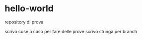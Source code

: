 # hello-world
repository di prova

scrivo cose a caso per fare delle prove
scrivo stringa per branch
